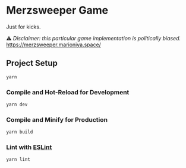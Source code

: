 # Merzsweeper Game

Just for kicks.

⚠️ *Disclaimer: this particular game implementation is politically biased.*
https://merzsweeper.marioniya.space/


## Project Setup

```sh
yarn
```

### Compile and Hot-Reload for Development

```sh
yarn dev
```

### Compile and Minify for Production

```sh
yarn build
```

### Lint with [ESLint](https://eslint.org/)

```sh
yarn lint
```
